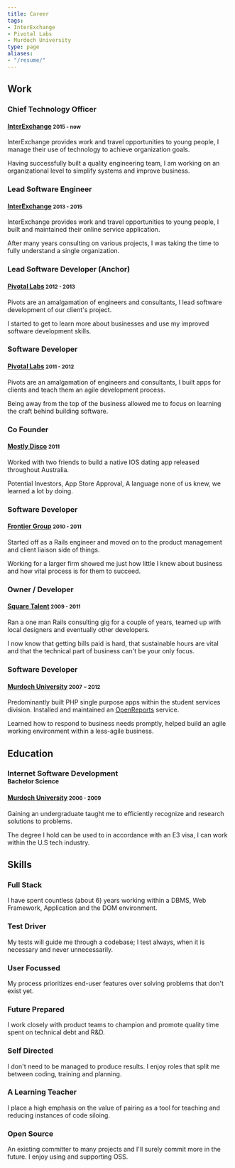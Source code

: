 ```yaml
---
title: Career
tags:
- InterExchange
- Pivotal Labs
- Murdoch University
type: page
aliases:
- "/resume/"
---
```

## Work

### Chief Technology Officer

#### [InterExchange](http://interexchange.org) <small>2015 - now</small>

InterExchange provides work and travel opportunities to young people, I manage their use of technology to achieve organization goals.

Having successfully built a quality engineering team, I am working on an organizational level to simplify systems and improve business.

### Lead Software Engineer

#### [InterExchange](http://interexchange.org) <small>2013 - 2015</small>

InterExchange provides work and travel opportunities to young people, I built and maintained their online service application.

After many years consulting on various projects, I was taking the time to fully understand a single organization.

### Lead Software Developer (Anchor)

#### [Pivotal Labs](http://pivotallabs.com/) <small>2012 - 2013</small>

Pivots are an amalgamation of engineers and consultants, I lead software development of our client's project.

I started to get to learn more about businesses and use my improved software development skills.

### Software Developer

#### [Pivotal Labs](http://pivotallabs.com/) <small>2011 - 2012</small>

Pivots are an amalgamation of engineers and consultants, I built apps for clients and teach them an agile development process.

Being away from the top of the business allowed me to focus on learning the craft behind building software.

### Co Founder

#### [Mostly Disco](http://web.archive.org/web/20110403040021/http://www.mostlydisco.com/) <small>2011</small>

Worked with two friends to build a native IOS dating app released throughout Australia.

Potential Investors, App Store Approval, A language none of us knew, we learned a lot by doing.

### Software Developer

#### [Frontier Group](http://www.thefrontiergroup.com.au/) <small>2010 - 2011</small>

Started off as a Rails engineer and moved on to the product management and client liaison side of things.

Working for a larger firm showed me just how little I knew about business and how vital process is for them to succeed.

### Owner / Developer

#### [Square Talent](https://github.com/squaretalent) <small>2009 - 2011</small>

Ran a one man Rails consulting gig for a couple of years, teamed up with local designers and eventually other developers.

I now know that getting bills paid is hard, that sustainable hours are vital and that the technical part of business can't be your only focus.

### Software Developer

#### [Murdoch University](http://www.murdoch.edu.au/) <small>2007 ~ 2012</small>

Predominantly built PHP single purpose apps within the student services division. Installed and maintained an [OpenReports](http://oreports.com/) service.

Learned how to respond to business needs promptly, helped build an agile working environment within a less-agile business.

## Education

### Internet Software Development<br/><small>Bachelor Science</small>

#### [Murdoch University](http://www.murdoch.edu.au/) <small>2006 - 2009</small>

Gaining an undergraduate taught me to efficiently recognize and research solutions to problems.

The degree I hold can be used to in accordance with an E3 visa, I can work within the U.S tech industry.

## Skills

### Full Stack

I have spent countless (about 6) years working within a DBMS, Web Framework, Application and the DOM environment.

### Test Driver

My tests will guide me through a codebase; I test always, when it is necessary and never unnecessarily.

### User Focussed

My process prioritizes end-user features over solving problems that don't exist yet.

### Future Prepared

I work closely with product teams to champion and promote quality time spent on technical debt and R&amp;D.

### Self Directed

I don't need to be managed to produce results. I enjoy roles that split me between coding, training and planning.

### A Learning Teacher

I place a high emphasis on the value of pairing as a tool for teaching and reducing instances of code siloing.

### Open Source

An existing committer to many projects and I'll surely commit more in the future. I enjoy using and supporting OSS.
